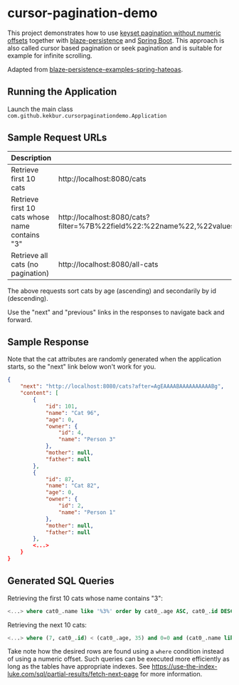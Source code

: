 # cursor-pagination-demo

This project demonstrates how to use [keyset pagination without numeric offsets](https://use-the-index-luke.com/no-offset) together with [blaze-persistence](https://github.com/Blazebit/blaze-persistence) and [Spring Boot](https://github.com/spring-projects/spring-boot). This approach is also called cursor based pagination or seek pagination and is suitable for example for infinite scrolling.

Adapted from [blaze-persistence-examples-spring-hateoas](https://github.com/Blazebit/blaze-persistence/tree/master/examples/spring-hateoas).

## Running the Application

Launch the main class `com.github.kekbur.cursorpaginationdemo.Application`

## Sample Request URLs

| Description | URL |
| --- | --- |
| Retrieve first 10 cats | http://localhost:8080/cats |
| Retrieve first 10 cats whose name contains "3" | http://localhost:8080/cats?filter=%7B%22field%22:%22name%22,%22values%22:%5B%223%22%5D,%22kind%22:%22CONTAINS%22%7D |
| Retrieve all cats (no pagination) | http://localhost:8080/all-cats |

The above requests sort cats by age (ascending) and secondarily by id (descending).

Use the "next" and "previous" links in the responses to navigate back and forward.

## Sample Response

Note that the cat attributes are randomly generated when the application starts, so the "next" link below won't work for you.

```json
{
    "next": "http://localhost:8080/cats?after=AgEAAAABAAAAAAAAAABg",
    "content": [
        {
            "id": 101,
            "name": "Cat 96",
            "age": 0,
            "owner": {
                "id": 4,
                "name": "Person 3"
            },
            "mother": null,
            "father": null
        },
        {
            "id": 87,
            "name": "Cat 82",
            "age": 0,
            "owner": {
                "id": 2,
                "name": "Person 1"
            },
            "mother": null,
            "father": null
        },
        <...>
    }
}
```

## Generated SQL Queries

Retrieving the first 10 cats whose name contains "3":

```sql
<...> where cat0_.name like '%3%' order by cat0_.age ASC, cat0_.id DESC limit 10
```

Retrieving the next 10 cats:

```sql
<...> where (7, cat0_.id) < (cat0_.age, 35) and 0=0 and (cat0_.name like '%3%') order by cat0_.age ASC, cat0_.id DESC limit 10
```
Take note how the desired rows are found using a `where` condition instead of using a numeric offset. Such queries can be executed more efficiently as long as the tables have appropriate indexes. See https://use-the-index-luke.com/sql/partial-results/fetch-next-page for more information.
